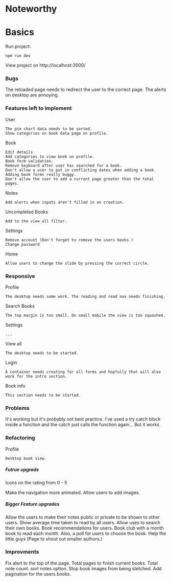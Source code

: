 # Noteworthy

# Basics

Run project:

    npm run dev

View project on http://localhost:3000/

### Bugs

The reloaded page needs to redirect the user to the correct page.
The alerts on desktop are annoying.

### Features left to implement

User

    The pie chart data needs to be sorted.
    Show categories on book data page on profile.

Book

    Edit details.
    Add categories to view book on profile.
    Book form validation.
    Remove keyboard after user has searched for a book.
    Don't allow a user to put in conflicting dates when adding a book.
    Adding book forms really buggy.
    Don't allow the user to add a current page greater than the total pages.

Notes

    Add alerts when inputs aren't filled in on creation.

Uncompleted Books

    Add to the view all filter.

Settings

    Remove account (Don't forget to remove the users books.)
    Change password

Home

    Allow users to change the slide by pressing the correct circle.

### Responsive

Profile

    The desktop needs some work. The reading and read nav needs finishing.

Search Books

    The top margin is too small. On small mobile the view is too squashed.

Settings

    ...

View all

    The desktop needs to be started.

Login

    A container needs creating for all forms and hopfully that will also work for the intro section.

Book info

    This section needs to be started.

### Problems

It's working but it's probably not best practice. I've used a try catch block inside a function and the catch just calls the function again... But it works.

### Refactoring

Profile

    Desktop book view.

##### Futrue upgrads

Icons on the rating from 0 - 5

Make the navigation more animated.
Allow users to add images.

##### Bigger Feature upgrades

Allow the users to make their notes public or private to be shown to other users.
Show average time taken to read by all users.
Allow uses to search their own books.
Book recommendations for users.
Book club with a month book to read each month. Also, a poll for users to choose the book.
Help the little guys (Page to shout out smaller authors.)

### Improvments

Fix alert to the top of the page.
Total pages to finish current books.
Total note count.
sort notes option.
Stop book images from being stetched.
Add pagination for the users books.
